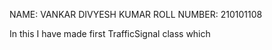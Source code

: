 NAME: VANKAR DIVYESH KUMAR
ROLL NUMBER: 210101108

In this I have made first TrafficSignal class which 